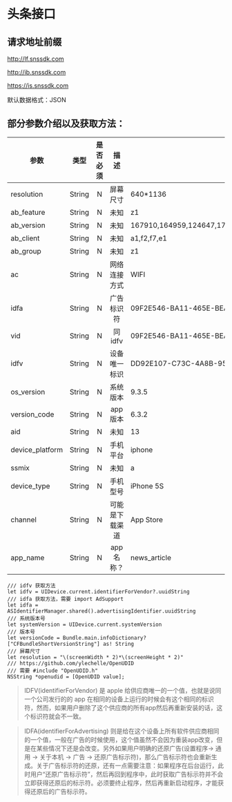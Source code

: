 # 头条接口

## 请求地址前缀

http://lf.snssdk.com

http://ib.snssdk.com

https://is.snssdk.com

默认数据格式：JSON

## 部分参数介绍以及获取方法：

|      参数    |  类型  | 是否必须 |   描  述  | 示例  |
| ----------- | ------ | :------: | :-------: | ----- |
| resolution  | String |   N   | 屏幕尺寸 | 640*1136 |
| ab_feature  | String |   N   |  未知  | z1 |
| ab_version  | String |   N   | 未知  | 167910,164959,124647,170019,170695,170018,164677,163247,170349,157001,170749,159165,168998,169430,134128,169448,161298,162742,170294,152026,170238,162572,169058,170520,170567,156262,170508,166324,170691,170603,169601,169318,169300,165734,170659,170713,167300,145585,168081,170578,168629,165497,161718,150353 |
| ab_client  | String |   N  | 未知 | a1,f2,f7,e1 |
| ab_group   | String |   N  | 未知 | z1 |
| ac   | String |   N  | 网络连接方式 | WIFI |
| idfa  | String |   N  | 广告标识符 | 09F2E546-BA11-465E-BEAB-9C69C897351B |
| vid  | String |   N   |  同 idfv  | 09F2E546-BA11-465E-BEAB-9C69C897351B |
| idfv  | String |   N  | 设备唯一标识  | DD92E107-C73C-4A8B-9567-9DF97B6203D4 |
| os_version  | String |   N   |  系统版本  | 9.3.5 |
| version_code  | String |   N |  app 版本  | 6.3.2 |
| aid  | String |   N   |  未知  | 13 |
| device_platform  | String |   N   |  手机平台  | iphone |
| ssmix  | String |   N   |   未知  | a |
| device_type  | String |   N   |   手机型号  | iPhone 5S |
| channel  | String |   N   |   可能是下载渠道  | App Store |
| app_name  | String |   N   |   app 名称？  | news_article |

```
/// idfv 获取方法
let idfv = UIDevice.current.identifierForVendor?.uuidString
/// idfa 获取方法，需要 import AdSupport 
let idfa = ASIdentifierManager.shared().advertisingIdentifier.uuidString
/// 系统版本号
let systemVersion = UIDevice.current.systemVersion
/// 版本号
let versionCode = Bundle.main.infoDictionary?["CFBundleShortVersionString"] as! String
/// 屏幕尺寸
let resolution = "\(screenWidth * 2)*\(screenHeight * 2)"
/// https://github.com/ylechelle/OpenUDID
/// 需要 #include "OpenUDID.h"
NSString *openudid = [OpenUDID value];
```

> IDFV(identifierForVendor) 是 apple 给供应商唯一的一个值，也就是说同一个公司发行的的 app 在相同的设备上运行的时候会有这个相同的标识符，然而，如果用户删除了这个供应商的所有app然后再重新安装的话，这个标识符就会不一致。

> IDFA(identifierForAdvertising) 则是给在这个设备上所有软件供应商相同的一个值，一般在广告的时候使用，这个值虽然不会因为重装app改变，但是在某些情况下还是会改变。另外如果用户明确的还原广告(设置程序-> 通用 -> 关于本机 -> 广告 -> 还原广告标示符)，那么广告标示符也会重新生成。关于广告标示符的还原，还有一点需要注意：如果程序在后台运行，此时用户“还原广告标示符”，然后再回到程序中，此时获取广告标示符并不会立即获得还原后的标示符。必须要终止程序，然后再重新启动程序，才能获得还原后的广告标示符。




